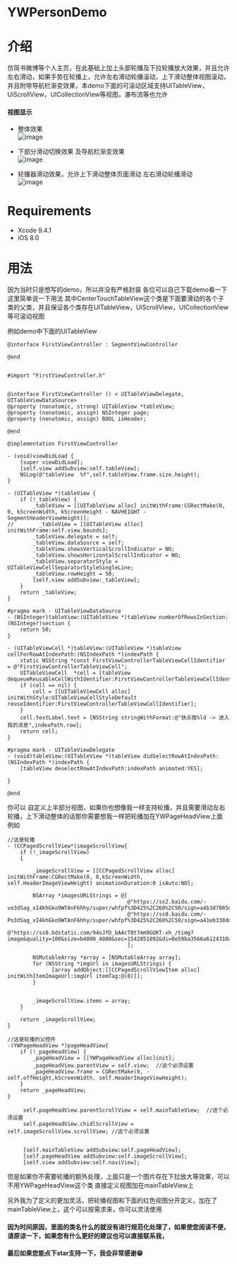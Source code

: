 # YWPersonDemo

# 介绍
仿简书微博等个人主页，在此基础上加上头部轮播及下拉轮播放大效果，并且允许左右滑动，如果手势在轮播上，允许左右滑动轮播滚动，上下滑动整体视图滚动，并且附带导航栏渐变效果，本demo下面的可滚动区域支持UITableView，UiScrollView，UICollectionView等视图，瀑布流等也允许


#### 视图显示

* 整体效果                                                                  
![image](https://github.com/china-han/YWPersonDemo/blob/master/image/%E4%B8%AA%E4%BA%BA%E4%B8%BB%E9%A1%B5.gif) 


* 下部分滑动切换效果 及导航栏渐变效果                                                                
![image](https://github.com/china-han/YWPersonDemo/blob/master/image/person1.gif) 

* 轮播器滑动效果，允许上下滑动整体页面滑动 左右滑动轮播滑动                                                               
![image](https://github.com/china-han/YWPersonDemo/blob/master/image/person1.gif) 


# Requirements
* Xcode 9.4.1
* iOS 8.0


# 用法
 因为当时只是想写的demo，所以并没有严格封装 各位可以自己下载demo看一下  这里简单说一下用法
 其中CenterTouchTableView这个类是下面要滑动的各个子类的父类，并且保证各个类存在UITableView，UiScrollView，UICollectionView等可滚动视图
 
 
 例如demo中下面的UITableView
```
@interface FirstViewController : SegmentViewController

@end

```
```

#import "FirstViewController.h"


@interface FirstViewController () < UITableViewDelegate, UITableViewDataSource>
@property (nonatomic, strong) UITableView *tableView;
@property (nonatomic, assign) NSInteger page;
@property (nonatomic, assign) BOOL isHeader;

@end

@implementation FirstViewController

- (void)viewDidLoad {
    [super viewDidLoad];
    [self.view addSubview:self.tableView];
    NSLog(@"tableView  %f",self.tableView.frame.size.height);
}

- (UITableView *)tableView {
    if (!_tableView) {
        _tableView = [[UITableView alloc] initWithFrame:CGRectMake(0, 0, kScreenWidth, kScreenHeight - NAVHEIGHT - SegmentHeaderViewHeight)];
//        _tableView = [[UITableView alloc] initWithFrame:self.view.bounds];
        _tableView.delegate = self;
        _tableView.dataSource = self;
        _tableView.showsVerticalScrollIndicator = NO;
        _tableView.showsHorizontalScrollIndicator = NO;
        _tableView.separatorStyle = UITableViewCellSeparatorStyleSingleLine;
        _tableView.rowHeight = 50;
        [self.view addSubview:_tableView];
    }
    return _tableView;
}

#pragma mark - UITableViewDataSource
- (NSInteger)tableView:(UITableView *)tableView numberOfRowsInSection:(NSInteger)section {
    return 50;
}

- (UITableViewCell *)tableView:(UITableView *)tableView cellForRowAtIndexPath:(NSIndexPath *)indexPath {
    static NSString *const FirstViewControllerTableViewCellIdentifier = @"FirstViewControllerTableViewCell";
    UITableViewCell  *cell = [tableView dequeueReusableCellWithIdentifier:FirstViewControllerTableViewCellIdentifier];
    if (cell == nil) {
        cell = [[UITableViewCell alloc] initWithStyle:UITableViewCellStyleDefault reuseIdentifier:FirstViewControllerTableViewCellIdentifier];
    }
    cell.textLabel.text = [NSString stringWithFormat:@"快点我%ld -> 进入我的消息",indexPath.row];
    return cell;
}

#pragma mark - UITableViewDelegate
- (void)tableView:(UITableView *)tableView didSelectRowAtIndexPath:(NSIndexPath *)indexPath {
    [tableView deselectRowAtIndexPath:indexPath animated:YES];
   
}

@end
```

你可以 自定义上半部分视图，如果你也想像我一样支持轮播，并且需要滑动左右轮播，上下滑动整体的话那你需要想我一样把轮播加在YWPageHeadView上面
例如
```
//这是轮播
- (CCPagedScrollView*)imageScrollView{
    if (!_imageScrollView)
    {

        _imageScrollView = [[CCPagedScrollView alloc] initWithFrame:CGRectMake(0, 0,kScreenWidth, self.HeaderImageViewHeight) animationDuration:0 isAuto:NO];
      
        NSArray *imagesURLStrings = @[
                                      @"https://ss2.baidu.com/-vo3dSag_xI4khGko9WTAnF6hhy/super/whfpf%3D425%2C260%2C50/sign=a4b3d7085dee3d6d2293d48b252b5910/0e2442a7d933c89524cd5cd4d51373f0830200ea.jpg",
                                      @"https://ss0.baidu.com/-Po3dSag_xI4khGko9WTAnF6hhy/super/whfpf%3D425%2C260%2C50/sign=a41eb338dd33c895a62bcb3bb72e47c2/5fdf8db1cb134954a2192ccb524e9258d1094a1e.jpg",
                                      @"https://ss0.bdstatic.com/94oJfD_bAAcT8t7mm9GUKT-xh_/timg?image&quality=100&size=b4000_4000&sec=1542851892&di=0e59ba3566a6124310a0a94a7fe1d3d6&src=http://imgsrc.baidu.com/imgad/pic/item/d52a2834349b033b142032f71ece36d3d539bd77.jpg"
                                      ];

        NSMutableArray *array = [NSMutableArray array];
        for (NSString *imgUrl in imagesURLStrings) {
              [array addObject:[[CCPagedScrollViewItem alloc] initWithItemImageUrl:imgUrl itemTag:@(0)]];
        }


        _imageScrollView.items = array;
    }

    return _imageScrollView;
}

//这是轮播的父控件
-(YWPageHeadView *)pageHeadView{
    if (!_pageHeadView) {
        _pageHeadView = [[YWPageHeadView alloc]init];
        _pageHeadView.parentView = self.view;  //这个必须设置
        _pageHeadView.frame = CGRectMake(0, -self.offHeight,kScreenWidth, self.HeaderImageViewHeight);
    }
    return _pageHeadView;
}
```
```
     self.pageHeadView.parentScrollView = self.mainTableView;  //这个必须设置
     self.pageHeadView.chidlScrollView = self.imageScrollView.scrollView; //这个必须设置

    
     [self.mainTableView addSubview:self.pageHeadView];
     [self.pageHeadView addSubview:self.imageScrollView];
     [self.view addSubview:self.naviView];
```
但是如果你不需要轮播的额外处理，上面只是一个图片存在下拉放大等效果，可以不用YWPageHeadView这个类 直接定义视图加在mainTableView上


另外我为了定义的更加灵活，把轮播视图和下面的红色视图分开定义，加在了mainTableView上，这个可以按需求来，你可以灵活使用



#### 因为时间原因，里面的类名什么的就没有进行规范化处理了，如果使您阅读不便，请原谅一下，如果您有什么更好的建议也可以直接联系我，
#### 最后如果您能点下star支持一下，我会非常感谢😁


